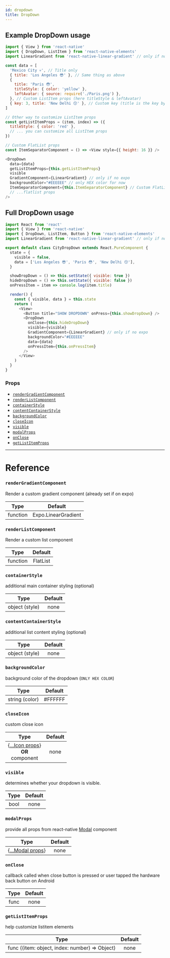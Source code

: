 ```yaml
---
id: dropdown
title: DropDown
---
```


## Example DropDown usage

```js
import { View } from 'react-native'
import { DropDown, ListItem } from 'react-native-elements'
import LinearGradient from 'react-native-linear-gradient' // only if no expo

const data = [
  'Mexico City 💀', // Title only
  { title: 'Los Angeles 😎' }, // Same thing as above
  {
    title: 'Paris 😳',
    titleStyle: { color: 'yellow' },
    leftAvatar: { source: require('./Paris.png') },
  }, // Custom ListItem props (here titleStyle & leftAvatar)
  { key: 3, title: 'New Delhi 😚' }, // Custom key (title is the key by default)
]

// Other way to customize ListItem props
const getListItemProps = (item, index) => ({
  titleStyle: { color: 'red' },
  // ... you can customize all ListItem props
})

// Custom FlatList props
const ItemSeparatorComponent = () => <View style={{ height: 16 }} />

<DropDown
  data={data}
  getListItemProps={this.getListItemProps}
  visible
  GradientComponent={LinearGradient} // only if no expo
  backgroundColor="#EEEEEE" // only HEX color for now
  ItemSeparatorComponent={this.ItemSeparatorComponent} // Custom FlatList props
  // ...flatlist props
/>
```

## Full DropDown usage

```js
import React from 'react'
import { View } from 'react-native'
import { DropDown, ListItem, Button } from 'react-native-elements'
import LinearGradient from 'react-native-linear-gradient' // only if no expo

export default class CityDropDown extends React.PureComponent {
  state = {
    visible = false,
    data = ['Los Angeles 😎', 'Paris 😳', 'New Delhi 😚'],
  }

  showDropDown = () => this.setState({ visible: true })
  hideDropDown = () => this.setState({ visible: false })
  onPressItem = item => console.log(item.title)

  render() {
    const { visible, data } = this.state
    return (
      <View>
        <Button title="SHOW DROPDOWN" onPress={this.showDropDown} />
        <DropDown
          onClose={this.hideDropDown}
          visible={visible}
          GradientComponent={LinearGradient} // only if no expo
          backgroundColor="#EEEEEE"
          data={data}
          onPressItem={this.onPressItem}
        />
      </View>
    )
  }
}
```

### Props

* [`renderGradientComponent`](#renderGradientComponent)
* [`renderListComponent`](#renderListComponent)
* [`containerStyle`](#containerstyle)
* [`contentContainerStyle`](#contentcontainerstyle)
* [`backgroundColor`](#backgroundcolor)
* [`closeIcon`](#closeicon)
* [`visible`](#visible)
* [`modalProps`](#modalprops)
* [`onClose`](#onclose)
* [`getListItemProps`](#getlistitemprops)

---

# Reference

### `renderGradientComponent`

Render a custom gradient component (already set if on expo)

|   Type   |       Default       |
| :------: | :-----------------: |
| function | Expo.LinearGradient |

### `renderListComponent`

Render a custom list component

|   Type   | Default  |
| :------: | :------: |
| function | FlatList |

### `containerStyle`

additional main container styling (optional)

|      Type      | Default |
| :------------: | :-----: |
| object (style) |  none   |

### `contentContainerStyle`

additional list content styling (optional)

|      Type      | Default |
| :------------: | :-----: |
| object (style) |  none   |

### `backgroundColor`

background color of the dropdown (`ONLY HEX COLOR`)

|      Type      | Default |
| :------------: | :-----: |
| string (color) | #FFFFFF |

### `closeIcon`

custom close icon

|                                             Type                                              | Default |
| :-------------------------------------------------------------------------------------------: | :-----: |
| {[...Icon props](/react-native-elements/docs/icon.html#icon-props)}<br/>**OR**<br/> component |  none   |

### `visible`

determines whether your dropdown is visible.

| Type | Default |
| :--: | :-----: |
| bool |  none   |

### `modalProps`

provide all props from react-native
[Modal](https://facebook.github.io/react-native/docs/modal) component

|                                     Type                                     | Default |
| :--------------------------------------------------------------------------: | :-----: |
| {[...Modal props](https://facebook.github.io/react-native/docs/modal#props)} |  none   |

### `onClose`

callback called when close button is pressed or user tapped the hardware back
button on Android

| Type | Default |
| :--: | :-----: |
| func |  none   |

### `getListItemProps`

help customize listitem elements

|                      Type                      | Default |
| :--------------------------------------------: | :-----: |
| func ((item: object, index: number) => Object) |  none   |
